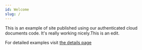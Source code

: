 ```yaml
---
id: Welcome
slug: /
---
```


This is an example of site published using our authenticated cloud documents code.  It's really working nicely.This is an edit.

For detailed examples visit [the details page](./detail)
